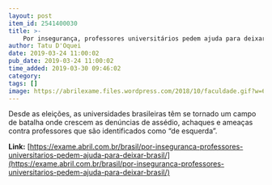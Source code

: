 ```yaml
---
layout: post
item_id: 2541400030
title: >-
    Por insegurança, professores universitários pedem ajuda para deixar Brasil
author: Tatu D'Oquei
date: 2019-03-24 11:00:02
pub_date: 2019-03-24 11:00:02
time_added: 2019-03-30 09:46:02
category: 
tags: []
image: https://abrilexame.files.wordpress.com/2018/10/faculdade.gif?w=680&h=453&crop=1
---
```


Desde as eleições, as universidades brasileiras têm se tornado um campo de batalha onde crescem as denúncias de assédio, achaques e ameaças contra professores que são identificados como “de esquerda”.

**Link:** [https://exame.abril.com.br/brasil/por-inseguranca-professores-universitarios-pedem-ajuda-para-deixar-brasil/](https://exame.abril.com.br/brasil/por-inseguranca-professores-universitarios-pedem-ajuda-para-deixar-brasil/)


